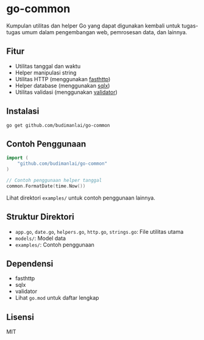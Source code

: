# go-common

Kumpulan utilitas dan helper Go yang dapat digunakan kembali untuk tugas-tugas umum dalam pengembangan web, pemrosesan data, dan lainnya.

## Fitur
- Utilitas tanggal dan waktu
- Helper manipulasi string
- Utilitas HTTP (menggunakan [fasthttp](https://github.com/valyala/fasthttp))
- Helper database (menggunakan [sqlx](https://github.com/jmoiron/sqlx))
- Utilitas validasi (menggunakan [validator](https://github.com/go-playground/validator))

## Instalasi

```
go get github.com/budimanlai/go-common
```

## Contoh Penggunaan

```go
import (
    "github.com/budimanlai/go-common"
)

// Contoh penggunaan helper tanggal
common.FormatDate(time.Now())
```

Lihat direktori `examples/` untuk contoh penggunaan lainnya.

## Struktur Direktori
- `app.go`, `date.go`, `helpers.go`, `http.go`, `strings.go`: File utilitas utama
- `models/`: Model data
- `examples/`: Contoh penggunaan

## Dependensi
- fasthttp
- sqlx
- validator
- Lihat `go.mod` untuk daftar lengkap

## Lisensi
MIT
